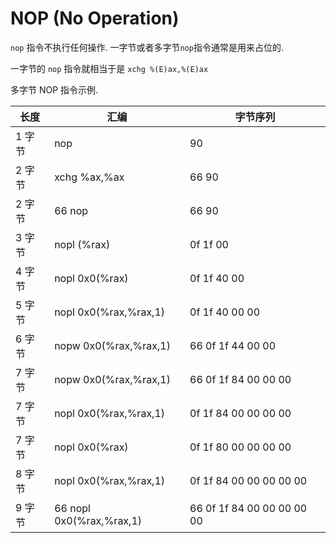# NOP (No Operation)

`nop` 指令不执行任何操作. 一字节或者多字节`nop`指令通常是用来占位的.

一字节的 `nop` 指令就相当于是 `xchg %(E)ax,%(E)ax`

多字节 NOP 指令示例.

| 长度   | 汇编                     | 字节序列                   |
| ------ | ------------------------ | -------------------------- |
| 1 字节 | nop                      | 90                         |
| 2 字节 | xchg %ax,%ax             | 66 90                      |
| 2 字节 | 66 nop                   | 66 90                      |
| 3 字节 | nopl (%rax)              | 0f 1f 00                   |
| 4 字节 | nopl 0x0(%rax)           | 0f 1f 40 00                |
| 5 字节 | nopl 0x0(%rax,%rax,1)    | 0f 1f 40 00 00             |
| 6 字节 | nopw 0x0(%rax,%rax,1)    | 66 0f 1f 44 00 00          |
| 7 字节 | nopw 0x0(%rax,%rax,1)    | 66 0f 1f 84 00 00 00       |
| 7 字节 | nopl 0x0(%rax,%rax,1)    | 0f 1f 84 00 00 00 00       |
| 7 字节 | nopl 0x0(%rax)           | 0f 1f 80 00 00 00 00       |
| 8 字节 | nopl 0x0(%rax,%rax,1)    | 0f 1f 84 00 00 00 00 00    |
| 9 字节 | 66 nopl 0x0(%rax,%rax,1) | 66 0f 1f 84 00 00 00 00 00 |
